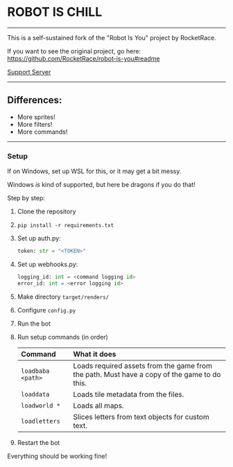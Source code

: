 # ROBOT IS CHILL
---

This is a self-sustained fork of the "Robot Is You" project by RocketRace.

If you want to see the original project, go here:
https://github.com/RocketRace/robot-is-you#readme

[Support Server](https://discord.gg/ktk8XkAfGD)

---

## Differences:
* More sprites!
* More filters!
* More commands!

---

### Setup
If on Windows, set up WSL for this, or it may get a bit messy.

Windows _is_ kind of supported, but here be dragons if you do that!

Step by step:
1. Clone the repository
2. `pip install -r requirements.txt`
3. Set up auth.py: 
   ```py
   token: str = "<TOKEN>"
   ```
4. Set up webhooks.py:
   ```py
   logging_id: int = <command logging id>
   error_id: int = <error logging id>
   ```
5. Make directory `target/renders/`
6. Configure `config.py`
7. Run the bot
8. Run setup commands (in order)

   | Command | What it does |
   | :------ | :----------- |
   | `loadbaba <path>`| Loads required assets from the game from the path. Must have a copy of the game to do this. |
   | `loaddata`| Loads tile metadata from the files. |
   | `loadworld *`| Loads all maps. |
   | `loadletters`| Slices letters from text objects for custom text. |

9. Restart the bot

Everything should be working fine!
